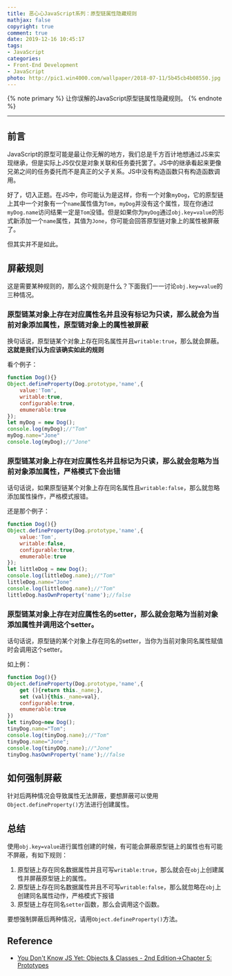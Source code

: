 ```yaml
---
title: 恶心心JavaScript系列：原型链属性隐藏规则
mathjax: false
copyright: true
comment: true
date: 2019-12-16 10:45:17
tags:
- JavaScript
categories:
- Front-End Development
- JavaScript
photo: http://pic1.win4000.com/wallpaper/2018-07-11/5b45cb4b08550.jpg
---
```


{% note primary %}
让你误解的JavaScript原型链属性隐藏规则。
{% endnote %}

<!-- more -->

---

## 前言

JavaScript的原型可能是最让你无解的地方，我们总是千方百计地想通过JS来实现继承，但是实际上JS仅仅是对象关联和任务委托罢了。JS中的继承看起来更像兄弟之间的任务委托而不是真正的父子关系。JS中没有构造函数只有构造函数调用。

好了，切入正题。在JS中，你可能认为是这样，你有一个对象`myDog`，它的原型链上其中一个对象有一个`name`属性值为`Tom`，`myDog`并没有这个属性，现在你通过`myDog.name`访问结果一定是`Tom`没错。但是如果你为`myDog`通过`obj.key=value`的形式新添加一个`name`属性，其值为`Jone`，你可能会回答原型链对象上的属性被屏蔽了。

但其实并不是如此。

## 屏蔽规则

这是需要某种规则的，那么这个规则是什么？下面我们一一讨论`obj.key=value`的三种情况。

### 原型链某对象上存在对应属性名并且没有标记为只读，那么就会为当前对象添加属性，原型链对象上的属性被屏蔽

换句话说，原型链某个对象上存在同名属性并且`writable:true`，那么就会屏蔽。**这就是我们认为应该确实如此的规则**

看个例子：

```javascript
function Dog(){}
Object.defineProperty(Dog.prototype,'name',{
    value:'Tom',
    writable:true,
    configurable:true,
    emumerable:true
});
let myDog = new Dog();
console.log(myDog);//"Tom"
myDog.name="Jone"
console.log(myDog);//"Jone"
```

### 原型链某对象上存在对应属性名并且标记为只读，那么就会忽略为当前对象添加属性，严格模式下会出错

话句话说，如果原型链某个对象上存在同名属性且`writable:false`，那么就忽略添加属性操作，严格模式报错。

还是那个例子：

```javascript
function Dog(){}
Object.defineProperty(Dog.prototype,'name',{
    value:'Tom',
    writable:false,
    configurable:true,
    emumerable:true
});
let littleDog = new Dog();
console.log(littleDog.name);//"Tom"
littleDog.name="Jone"
console.log(littleDog.name);//"Tom"
littleDog.hasOwnProperty('name');//false
```

### 原型链某对象上存在对应属性名的setter，那么就会忽略为当前对象添加属性并调用这个setter。

话句话说，原型链的某个对象上存在同名的setter，当你为当前对象同名属性赋值时会调用这个setter。

如上例：

```javascript
function Dog(){}
Object.defineProperty(Dog.prototype,'name',{
    get (){return this._name;},
    set (val){this._name=val},
    configurable:true,
    emumerable:true
})
let tinyDog=new Dog();
tinyDog.name="Tom";
console.log(tinyDog.name);//"Tom"
tinyDog.name="Jone";
console.log(tinyDOg.name);//"Jone"
tinyDog.hasOwnProperty('name');//false
```

## 如何强制屏蔽

针对后两种情况会导致属性无法屏蔽，要想屏蔽可以使用`Object.defineProperty()`方法进行创建属性。


## 总结

使用`obj.key=value`进行属性创建的时候，有可能会屏蔽原型链上的属性也有可能不屏蔽，有如下规则：
1. 原型链上存在同名数据属性并且可写`writable:true`，那么就会在`obj`上创建属性并屏蔽原型链上的属性。
2. 原型链上存在同名数据属性并且不可写`writable:false`，那么就忽略在`obj`上创建同名属性动作，严格模式下报错
3. 原型链上存在同名`setter`函数，那么会调用这个函数。

要想强制屏蔽后两种情况，请用`Object.defineProperty()`方法。

## Reference

- [You Don't Know JS Yet: Objects & Classes - 2nd Edition->Chapter 5: Prototypes](https://github.com/getify/You-Dont-Know-JS/blob/2nd-ed/objects-classes/ch5.md)